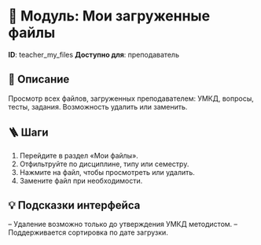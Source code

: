 # 📘 Модуль: Мои загруженные файлы
**ID**: teacher_my_files
**Доступно для**: преподаватель

## 📝 Описание
Просмотр всех файлов, загруженных преподавателем: УМКД, вопросы, тесты, задания. Возможность удалить или заменить.

## 🪜 Шаги
1. Перейдите в раздел «Мои файлы».
2. Отфильтруйте по дисциплине, типу или семестру.
3. Нажмите на файл, чтобы просмотреть или удалить.
4. Замените файл при необходимости.

## 💡 Подсказки интерфейса
– Удаление возможно только до утверждения УМКД методистом.
– Поддерживается сортировка по дате загрузки.
